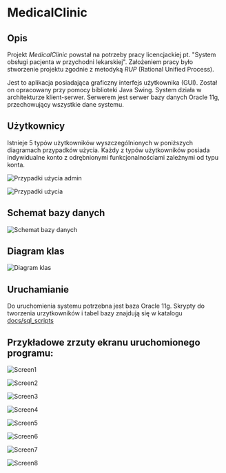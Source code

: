 # MedicalClinic #

## Opis ##

Projekt _MedicalClinic_ powstał na potrzeby pracy licencjackiej pt. "System obsługi pacjenta w przychodni lekarskiej". Założeniem pracy było stworzenie projektu zgodnie z metodyką _RUP_ (Rational Unified Process).

Jest to aplikacja posiadająca graficzny interfejs użytkownika (GUI). Został on opracowany przy pomocy biblioteki Java Swing. System działa w architekturze klient-serwer. Serwerem jest serwer bazy danych Oracle 11g, przechowujący wszystkie dane systemu.

## Użytkownicy ##

Istnieje 5 typów użytkowników wyszczególnionych w poniższych diagramach przypadków użycia. Każdy z typów użytkowników posiada indywidualne konto z odrębnionymi funkcjonalnościami zależnymi od typu konta.


![Przypadki użycia admin](./docs/use_case_diagram_admin.png)


![Przypadki użycia](./docs/use_case_diagram.png)


## Schemat bazy danych ##


![Schemat bazy danych](./docs/database_schema.png)


## Diagram klas ##


![Diagram klas](./docs/class_diagram.png)


## Uruchamianie ##

Do uruchomienia systemu potrzebna jest baza Oracle 11g. Skrypty do tworzenia urzytkowników i tabel bazy znajdują się w katalogu [docs/sql_scripts](./docs/sql_scripts)

## Przykładowe zrzuty ekranu uruchomionego programu: ##

![Screen1](./docs/screenshots/AdminZarzadanie.jpg)

![Screen2](./docs/screenshots/LekarzObKarta.jpg)

![Screen3](./docs/screenshots/LekarzObReceptyv2.jpg)

![Screen4](./docs/screenshots/LekarzObSkierowania.jpg)

![Screen5](./docs/screenshots/LekarzHarmonogram.jpg)

![Screen6](./docs/screenshots/LekarzWizyty.jpg)

![Screen7](./docs/screenshots/PielegniarkaZabiegi.jpg)

![Screen8](./docs/screenshots/RecepcLekarze.jpg)
